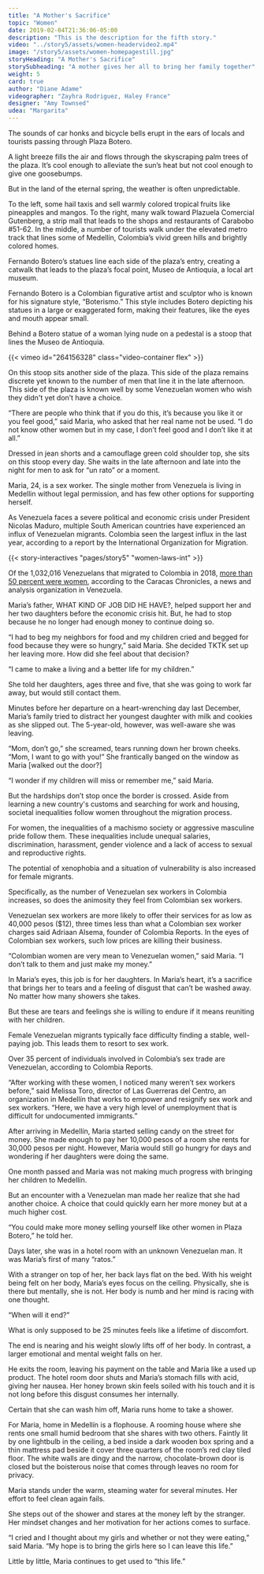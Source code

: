 ```yaml
---
title: "A Mother's Sacrifice"
topic: "Women"
date: 2019-02-04T21:36:06-05:00
description: "This is the description for the fifth story."
video: "../story5/assets/women-headervideo2.mp4"
image: "/story5/assets/women-homepagestill.jpg"
storyHeading: "A Mother's Sacrifice"
storySubheading: "A mother gives her all to bring her family together"
weight: 5
card: true
author: "Diane Adame"
videographer: "Zayhra Rodriguez, Haley France"
designer: "Amy Townsed"
udea: "Margarita"
---
```

The sounds of car honks and bicycle bells erupt in the ears of locals and tourists passing through Plaza Botero.

A light breeze fills the air and flows through the skyscraping palm trees of the plaza. It’s cool enough to alleviate the sun’s heat but not cool enough to give one goosebumps.

But in the land of the eternal spring, the weather is often unpredictable.

To the left, some hail taxis and sell warmly colored tropical fruits like pineapples and mangos. To the right, many walk toward Plazuela Comercial Gutenberg, a strip mall that leads to the shops and restaurants of Carabobo #51-62. In the middle, a number of tourists walk under the elevated metro track that lines some of Medellín, Colombia’s vivid green hills and brightly colored homes.

Fernando Botero’s statues line each side of the plaza’s entry, creating a catwalk that leads to the plaza’s focal point, Museo de Antioquia, a local art museum.

Fernando Botero is a Colombian figurative artist and sculptor who is known for his signature style, “Boterismo.” This style includes Botero depicting his statues in a large or exaggerated form, making their features, like the eyes and mouth appear small.

Behind a Botero statue of a woman lying nude on a pedestal is a stoop that lines the Museo de Antioquia.

<div id="video-top"></div>

<!-- Women's video goes here -->
{{< vimeo id="264156328" class="video-container flex" >}}

On this stoop sits another side of the plaza. This side of the plaza remains discrete yet known to the number of men that line it in the late afternoon. This side of the plaza is known well by some Venezuelan women who wish they didn't yet don’t have a choice.

“There are people who think that if you do this, it’s because you like it or you feel good,” said Maria, who asked that her real name not be used. “I do not know other women but in my case, I don’t feel good and I don’t like it at all.”

Dressed in jean shorts and a camouflage green cold shoulder top, she sits on this stoop every day. She waits in the late afternoon and late into the night for men to ask for “un rato” or a moment.

Maria, 24, is a sex worker. The single mother from Venezuela is living in Medellin without legal permission, and has few other options for supporting herself.

As Venezuela faces a severe political and economic crisis under President Nicolas Maduro, multiple South American countries have experienced an influx of Venezuelan migrants. Colombia seen the largest influx in the last year, according to a report by the International Organization for Migration.

{{< story-interactives "pages/story5" "women-laws-int" >}}

Of the 1,032,016 Venezuelans that migrated to Colombia in 2018, <a href="#">more than 50 percent were women</a>, according to the Caracas Chronicles, a news and analysis organization in Venezuela.

Maria’s father, WHAT KIND OF JOB DID HE HAVE?, helped support her and her two daughters before the economic crisis hit. But, he had to stop because he no longer had enough money to continue doing so.

“I had to beg my neighbors for food and my children cried and begged for food because they were so hungry,” said Maria. She decided TKTK set up her leaving more. How did she feel about that decision?

“I came to make a living and a better life for my children.”

She told her daughters, ages three and five, that she was going to work far away, but would still contact them.

Minutes before her departure on a heart-wrenching day last December, Maria’s family tried to distract her youngest daughter with milk and cookies as she slipped out. The 5-year-old, however, was well-aware she was leaving.

“Mom, don’t go,” she screamed, tears running down her brown cheeks. “Mom, I want to go with you!” She frantically banged on the window as Maria [walked out the door?]

“I wonder if my children will miss or remember me,” said Maria.

But the hardships don’t stop once the border is crossed. Aside from learning a new country's customs and searching for work and housing, societal inequalities follow women throughout the migration process.

For women, the inequalities of a machismo society or aggressive masculine pride follow them. These inequalities include unequal salaries, discrimination, harassment, gender violence and a lack of access to sexual and reproductive rights.

The potential of xenophobia and a situation of vulnerability is also increased for female migrants.

Specifically, as the number of Venezuelan sex workers in Colombia increases, so does the animosity they feel from Colombian sex workers.

Venezuelan sex workers are more likely to offer their services for as low as 40,000 pesos ($12), three times less than what a Colombian sex worker charges said Adriaan Alsema, founder of Colombia Reports. In the eyes of Colombian sex workers, such low prices are killing their business.

“Colombian women are very mean to Venezuelan women,” said Maria. “I don’t talk to them and just make my money.”

In Maria’s eyes, this job is for her daughters. In Maria’s heart, it’s a sacrifice that brings her to tears and a feeling of disgust that can’t be washed away. No matter how many showers she takes.

But these are tears and feelings she is willing to endure if it means reuniting with her children.

Female Venezuelan migrants typically face difficulty finding a stable, well-paying job. This leads them to resort to sex work.

Over 35 percent of individuals involved in Colombia’s sex trade are Venezuelan, according to Colombia Reports.

“After working with these women, I noticed many weren’t sex workers before,” said Melissa Toro, director of Las Guerreras del Centro, an organization in Medellín that works to empower and resignify sex work and sex workers. “Here, we have a very high level of unemployment that is difficult for undocumented immigrants.”

After arriving in Medellín, Maria started selling candy on the street for money. She made enough to pay her 10,000 pesos of a room she rents for 30,000 pesos per night. However, Maria would still go hungry for days and wondering if her daughters were doing the same.

One month passed and Maria was not making much progress with bringing her children to Medellín.

But an encounter with a Venezuelan man made her realize that she had another choice. A choice that could quickly earn her more money but at a much higher cost.

“You could make more money selling yourself like other women in Plaza Botero,” he told her.

Days later, she was in a hotel room with an unknown Venezuelan man. It was Maria’s first of many “ratos.”  

With a stranger on top of her, her back lays flat on the bed. With his weight being felt on her body, Maria’s eyes focus on the ceiling. Physically, she is there but mentally, she is not. Her body is numb and her mind is racing with one thought.

“When will it end?”

What is only supposed to be 25 minutes feels like a lifetime of discomfort.

The end is nearing and his weight slowly lifts off of her body. In contrast, a larger emotional and mental weight falls on her.

He exits the room, leaving his payment on the table and Maria like a used up product. The hotel room door shuts and Maria’s stomach fills with acid, giving her nausea. Her honey brown skin feels soiled with his touch and it is not long before this disgust consumes her internally.

Certain that she can wash him off, Maria runs home to take a shower.

For Maria, home in Medellín is a flophouse. A rooming house where she rents one small humid bedroom that she shares with two others. Faintly lit by one lightbulb in the ceiling, a bed inside a dark wooden box spring and a thin mattress pad beside it cover three quarters of the room’s red clay tiled floor. The white walls are dingy and the narrow, chocolate-brown door is closed but the boisterous noise that comes through leaves no room for privacy.  

Maria stands under the warm, steaming water for several minutes. Her effort to feel clean again fails.

She steps out of the shower and stares at the money left by the stranger. Her mindset changes and her motivation for her actions comes to surface.  

“I cried and I thought about my girls and whether or not they were eating,” said Maria. “My hope is to bring the girls here so I can leave this life.”

Little by little, Maria continues to get used to “this life.”
